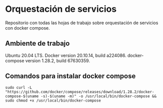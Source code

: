 # Orquestación de servicios 
Repositorio con todas las hojas de trabajo sobre orquestación de servicios con docker compose.

## Ambiente de trabajo
Ubuntu 20.04 LTS.
Docker version 20.10.14, build a224086.
docker-compose version 1.28.2, build 67630359.

## Comandos para instalar docker compose
```
sudo curl -L "https://github.com/docker/compose/releases/download/1.28.2/docker-compose-$(uname -s)-$(uname -m)" -o /usr/local/bin/docker-compose && sudo chmod +x /usr/local/bin/docker-compose
```

